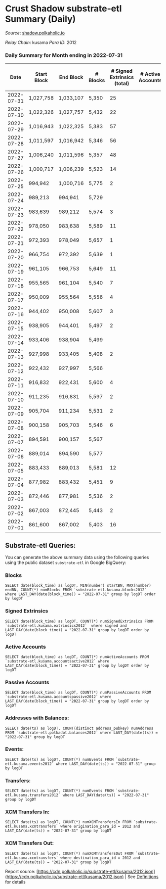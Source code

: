 # Crust Shadow substrate-etl Summary (Daily)

_Source_: [shadow.polkaholic.io](https://shadow.polkaholic.io)

*Relay Chain*: kusama
*Para ID*: 2012



### Daily Summary for Month ending in 2022-07-31


| Date | Start Block | End Block | # Blocks | # Signed Extrinsics (total) | # Active Accounts | # Passive | # New | # Addresses with Balances | # Events | # Transfers | # XCM Transfers In | # XCM Transfers Out | Issues | 
| ---- | ----------- | --------- | -------- | --------------------------- | ----------------- | --------- | ----- | ------------------------- | -------- | ----------- | ------------------ | ------------------- | ------ |
| 2022-07-31 | 1,027,758 | 1,033,107 | 5,350 | 25 |  |  |  | 1,451 | 10,893 | 25 ($11,180.91) | 9 ($1,300.11) | 4 ($118.91) |  |
| 2022-07-30 | 1,022,326 | 1,027,757 | 5,432 | 22 |  |  |  | 1,450 | 11,047 | 22 ($8,853.87) | 11 ($2,667.05) |   |  |
| 2022-07-29 | 1,016,943 | 1,022,325 | 5,383 | 57 |  |  |  | 1,449 | 11,198 | 56 ($27,592.94) | 21 ($6,880.18) | 7 ($1,194.09) |  |
| 2022-07-28 | 1,011,597 | 1,016,942 | 5,346 | 56 |  |  |  | 1,447 | 11,119 | 50 ($36,569.25) | 20 ($23,028.01) | 6 ($3,355.43) |  |
| 2022-07-27 | 1,006,240 | 1,011,596 | 5,357 | 48 |  |  |  | 1,444 | 11,111 | 38 ($35,423.20) | 19 ($19,177.86) | 9 ($592.66) |  |
| 2022-07-26 | 1,000,717 | 1,006,239 | 5,523 | 14 |  |  |  | 1,439 | 11,135 |   |   |   |  |
| 2022-07-25 | 994,942 | 1,000,716 | 5,775 | 2 |  |  |  | 1,439 | 11,562 | 1 ($198.93) |   | 1 ($199.12) |  |
| 2022-07-24 | 989,213 | 994,941 | 5,729 |  |  |  |  | 1,439 | 11,461 |   |   |   |  |
| 2022-07-23 | 983,639 | 989,212 | 5,574 | 3 |  |  |  | 1,439 | 11,174 | 2 ($185.73) | 2 ($87.98) | 1 ($185.73) |  |
| 2022-07-22 | 978,050 | 983,638 | 5,589 | 11 |  |  |  | 1,439 | 11,258 |   | 1 ($50.37) |   |  |
| 2022-07-21 | 972,393 | 978,049 | 5,657 | 1 |  |  |  | 1,439 | 11,322 | 1 ($2.26) |   | 1 ($2.26) |  |
| 2022-07-20 | 966,754 | 972,392 | 5,639 | 1 |  |  |  | 1,439 | 11,287 |   | 1 ($7.86) |   |  |
| 2022-07-19 | 961,105 | 966,753 | 5,649 | 11 |  |  |  | 1,439 | 11,364 | 4 ($64,299.67) | 3 ($2.17) |   |  |
| 2022-07-18 | 955,565 | 961,104 | 5,540 | 7 |  |  |  | 1,437 | 11,129 | 2 ($337.02) | 3 ($217.06) | 2 ($337.02) |  |
| 2022-07-17 | 950,009 | 955,564 | 5,556 | 4 |  |  |  | 1,436 | 11,144 | 4 ($175.77) | 1 ($66.76) | 2 ($174.87) |  |
| 2022-07-16 | 944,402 | 950,008 | 5,607 | 3 |  |  |  | 1,435 | 11,237 | 3 ($11,233.01) | 1 ($0.92) | 1 ($5,618.62) |  |
| 2022-07-15 | 938,905 | 944,401 | 5,497 | 2 |  |  |  | 1,434 | 11,013 | 1 ($206.16) | 2 ($38.29) | 1 ($206.16) |  |
| 2022-07-14 | 933,406 | 938,904 | 5,499 |  |  |  |  | 1,434 | 11,002 |   | 1 ($263.19) |   |  |
| 2022-07-13 | 927,998 | 933,405 | 5,408 | 2 |  |  |  | 1,434 | 10,834 | 2 ($9.83) |   | 2 ($9.83) |  |
| 2022-07-12 | 922,432 | 927,997 | 5,566 |  |  |  |  | 1,435 | 11,136 |   | 1 ($210.01) |   |  |
| 2022-07-11 | 916,832 | 922,431 | 5,600 | 4 |  |  |  | 1,435 | 11,228 | 3 ($187.81) | 1 ($0.02) | 2 ($184.74) |  |
| 2022-07-10 | 911,235 | 916,831 | 5,597 | 2 |  |  |  | 1,435 | 13,789 | 1,291 ($27,842.90) |   | 1 ($186.52) |  |
| 2022-07-09 | 905,704 | 911,234 | 5,531 | 2 |  |  |  | 1,434 | 11,083 | 1 ($0.56) | 1 ($73.58) |   |  |
| 2022-07-08 | 900,158 | 905,703 | 5,546 | 6 |  |  |  | 1,433 | 11,149 | 1 ($70.94) | 2 ($270.75) | 1 ($70.94) |  |
| 2022-07-07 | 894,591 | 900,157 | 5,567 |  |  |  |  | 1,431 | 11,136 |   |   |   |  |
| 2022-07-06 | 889,014 | 894,590 | 5,577 |  |  |  |  | 1,431 | 11,162 |   | 2 ($38.42) |   |  |
| 2022-07-05 | 883,433 | 889,013 | 5,581 | 12 |  |  |  | 1,431 | 11,228 | 3 ($57,763.41) | 2 ($5.42) |   |  |
| 2022-07-04 | 877,982 | 883,432 | 5,451 | 9 |  |  |  | 1,430 | 10,963 | 2 ($93.07) | 2 ($18.06) | 2 ($93.06) |  |
| 2022-07-03 | 872,446 | 877,981 | 5,536 | 2 |  |  |  | 1,430 | 11,081 |   |   |   |  |
| 2022-07-02 | 867,003 | 872,445 | 5,443 | 2 |  |  |  | 1,430 | 10,902 | 2 ($496.61) |   | 2 ($496.60) |  |
| 2022-07-01 | 861,600 | 867,002 | 5,403 | 16 |  |  |  | 1,430 | 10,914 | 9 ($647.04) | 4 ($759.62) | 9 ($647.00) |  |

## Substrate-etl Queries:
You can generate the above summary data using the following queries using the public dataset `substrate-etl` in Google BigQuery:


### Blocks
```
SELECT date(block_time) as logDT, MIN(number) startBN, MAX(number) endBN, COUNT(*) numBlocks FROM `substrate-etl.kusama.blocks2012`  where LAST_DAY(date(block_time)) = "2022-07-31" group by logDT order by logDT
```


### Signed Extrinsics
```
SELECT date(block_time) as logDT, COUNT(*) numSignedExtrinsics FROM `substrate-etl.kusama.extrinsics2012`  where signed and LAST_DAY(date(block_time)) = "2022-07-31" group by logDT order by logDT
```


### Active Accounts
```
SELECT date(block_time) as logDT, COUNT(*) numActiveAccounts FROM `substrate-etl.kusama.accountsactive2012` where LAST_DAY(date(block_time)) = "2022-07-31" group by logDT order by logDT
```


### Passive Accounts
```
SELECT date(block_time) as logDT, COUNT(*) numPassiveAccounts FROM `substrate-etl.kusama.accountspassive2012` where LAST_DAY(date(block_time)) = "2022-07-31" group by logDT order by logDT
```


### Addresses with Balances:
```
SELECT date(ts) as logDT, COUNT(distinct address_pubkey) numAddress FROM `substrate-etl.polkadot.balances2012` where LAST_DAY(date(ts)) = "2022-07-31" group by logDT
```


### Events:
```
SELECT date(ts) as logDT, COUNT(*) numEvents FROM `substrate-etl.kusama.events2012` where LAST_DAY(date(ts)) = "2022-07-31" group by logDT
```


### Transfers:
```
SELECT date(ts) as logDT, COUNT(*) numEvents FROM `substrate-etl.kusama.transfers2012` where LAST_DAY(date(ts)) = "2022-07-31" group by logDT
```


### XCM Transfers In:
```
SELECT date(ts) as logDT, COUNT(*) numXCMTransfersIn FROM `substrate-etl.kusama.xcmtransfers` where origination_para_id = 2012 and LAST_DAY(date(ts)) = "2022-07-31" group by logDT
```


### XCM Transfers Out:
```
SELECT date(ts) as logDT, COUNT(*) numXCMTransfersOut FROM `substrate-etl.kusama.xcmtransfers` where destination_para_id = 2012 and LAST_DAY(date(ts)) = "2022-07-31" group by logDT
```



Report source: [https://cdn.polkaholic.io/substrate-etl/kusama/2012.json](https://cdn.polkaholic.io/substrate-etl/kusama/2012.json) | See [Definitions](/DEFINITIONS.md) for details
